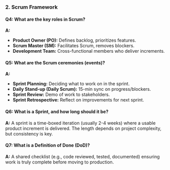 
### **2. Scrum Framework**  
#### **Q4: What are the key roles in Scrum?**  
**A:**  
- **Product Owner (PO):** Defines backlog, prioritizes features.  
- **Scrum Master (SM):** Facilitates Scrum, removes blockers.  
- **Development Team:** Cross-functional members who deliver increments.  

#### **Q5: What are the Scrum ceremonies (events)?**  
**A:**  
- **Sprint Planning:** Deciding what to work on in the sprint.  
- **Daily Stand-up (Daily Scrum):** 15-min sync on progress/blockers.  
- **Sprint Review:** Demo of work to stakeholders.  
- **Sprint Retrospective:** Reflect on improvements for next sprint.  

#### **Q6: What is a Sprint, and how long should it be?**  
**A:** A sprint is a time-boxed iteration (usually 2-4 weeks) where a usable product increment is delivered. The length depends on project complexity, but consistency is key.  

#### **Q7: What is a Definition of Done (DoD)?**  
**A:** A shared checklist (e.g., code reviewed, tested, documented) ensuring work is truly complete before moving to production.  
